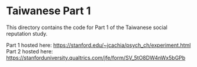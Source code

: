 # Taiwanese Part 1 

This directory contains the code for Part 1 of the Taiwanese social reputation study. 

Part 1 hosted here: https://stanford.edu/~jcachia/psych_ch/experiment.html
Part 2 hosted here: https://stanforduniversity.qualtrics.com/jfe/form/SV_5tO8DW4nWx5bGPb